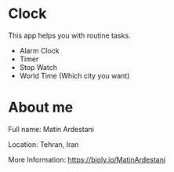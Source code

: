# Clock
This app helps you with routine tasks.
- Alarm Clock
- Timer
- Stop Watch
- World Time (Which city you want)

# About me
Full name: Matin Ardestani

Location: Tehran, Iran

More Information: https://bioly.io/MatinArdestani
